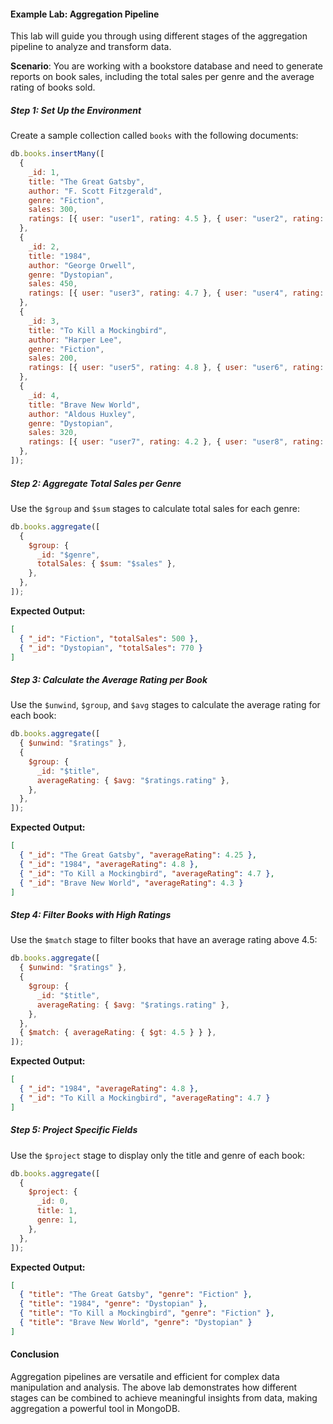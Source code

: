 

#### **Example Lab: Aggregation Pipeline**

This lab will guide you through using different stages of the aggregation pipeline to analyze and transform data.

**Scenario**: You are working with a bookstore database and need to generate reports on book sales, including the total sales per genre and the average rating of books sold.

##### **Step 1: Set Up the Environment**

Create a sample collection called `books` with the following documents:

```javascript
db.books.insertMany([
  {
    _id: 1,
    title: "The Great Gatsby",
    author: "F. Scott Fitzgerald",
    genre: "Fiction",
    sales: 300,
    ratings: [{ user: "user1", rating: 4.5 }, { user: "user2", rating: 4.0 }],
  },
  {
    _id: 2,
    title: "1984",
    author: "George Orwell",
    genre: "Dystopian",
    sales: 450,
    ratings: [{ user: "user3", rating: 4.7 }, { user: "user4", rating: 4.9 }],
  },
  {
    _id: 3,
    title: "To Kill a Mockingbird",
    author: "Harper Lee",
    genre: "Fiction",
    sales: 200,
    ratings: [{ user: "user5", rating: 4.8 }, { user: "user6", rating: 4.6 }],
  },
  {
    _id: 4,
    title: "Brave New World",
    author: "Aldous Huxley",
    genre: "Dystopian",
    sales: 320,
    ratings: [{ user: "user7", rating: 4.2 }, { user: "user8", rating: 4.4 }],
  },
]);
```

##### **Step 2: Aggregate Total Sales per Genre**

Use the `$group` and `$sum` stages to calculate total sales for each genre:

```javascript
db.books.aggregate([
  {
    $group: {
      _id: "$genre",
      totalSales: { $sum: "$sales" },
    },
  },
]);
```

**Expected Output:**
```json
[
  { "_id": "Fiction", "totalSales": 500 },
  { "_id": "Dystopian", "totalSales": 770 }
]
```

##### **Step 3: Calculate the Average Rating per Book**

Use the `$unwind`, `$group`, and `$avg` stages to calculate the average rating for each book:

```javascript
db.books.aggregate([
  { $unwind: "$ratings" },
  {
    $group: {
      _id: "$title",
      averageRating: { $avg: "$ratings.rating" },
    },
  },
]);
```

**Expected Output:**
```json
[
  { "_id": "The Great Gatsby", "averageRating": 4.25 },
  { "_id": "1984", "averageRating": 4.8 },
  { "_id": "To Kill a Mockingbird", "averageRating": 4.7 },
  { "_id": "Brave New World", "averageRating": 4.3 }
]
```

##### **Step 4: Filter Books with High Ratings**

Use the `$match` stage to filter books that have an average rating above 4.5:

```javascript
db.books.aggregate([
  { $unwind: "$ratings" },
  {
    $group: {
      _id: "$title",
      averageRating: { $avg: "$ratings.rating" },
    },
  },
  { $match: { averageRating: { $gt: 4.5 } } },
]);
```

**Expected Output:**
```json
[
  { "_id": "1984", "averageRating": 4.8 },
  { "_id": "To Kill a Mockingbird", "averageRating": 4.7 }
]
```

##### **Step 5: Project Specific Fields**

Use the `$project` stage to display only the title and genre of each book:

```javascript
db.books.aggregate([
  {
    $project: {
      _id: 0,
      title: 1,
      genre: 1,
    },
  },
]);
```

**Expected Output:**
```json
[
  { "title": "The Great Gatsby", "genre": "Fiction" },
  { "title": "1984", "genre": "Dystopian" },
  { "title": "To Kill a Mockingbird", "genre": "Fiction" },
  { "title": "Brave New World", "genre": "Dystopian" }
]
```

#### **Conclusion**

Aggregation pipelines are versatile and efficient for complex data manipulation and analysis. The above lab demonstrates how different stages can be combined to achieve meaningful insights from data, making aggregation a powerful tool in MongoDB.